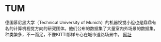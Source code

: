 # TUM

德国慕尼黑大学（Technical University of Munich）的机器视觉小组也是鼎鼎有名的计算机视觉方向的研究团体。他们公布的数据集了大量室内外场景的数据集，种类繁多，不一而足，不像KITTI那样专心在城市道路场景中。 [网址](https://vision.in.tum.de/data/datasets)

